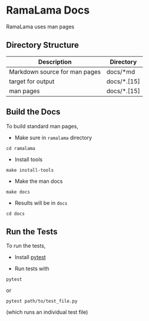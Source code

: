 # RamaLama Docs
RamaLama uses man pages

## Directory Structure
| Description                          | Directory                   |
| ------------------------------------ | --------------------------- |
| Markdown source for man pages        | docs/*md                    |
| target for output                    | docs/*.[15]                 |
| man pages                            | docs/*.[15]                 |

## Build the Docs
To build standard man pages,

- Make sure in `ramalama` directory

```
cd ramalama
```

- Install tools

```
make install-tools
```

- Make the man docs

```
make docs
```

- Results will be in `docs`

```
cd docs
```

## Run the Tests
To run the tests,

- Install [pytest](https://docs.pytest.org/en/stable/getting-started.html) 

- Run tests with

```
pytest
```

or

```
pytest path/to/test_file.py
```

(which runs an individual test file)
